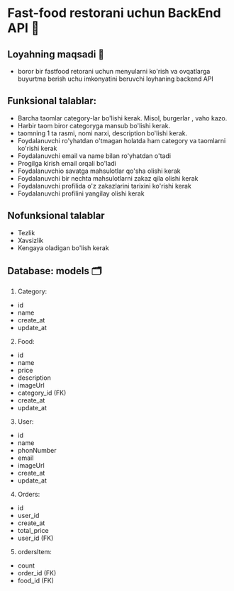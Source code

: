 # Fast-food restorani uchun BackEnd API 🍔

## Loyahning maqsadi 🎯
- boror bir fastfood retorani uchun menyularni ko'rish va ovqatlarga buyurtma berish uchu imkonyatini beruvchi loyhaning backend API

## Funksional talablar:
- Barcha taomlar category-lar bo'lishi kerak. Misol, burgerlar , vaho kazo.
- Harbir taom biror categoryga mansub bo'lishi kerak.
- taomning 1 ta rasmi, nomi narxi, description bo'lishi kerak.
- Foydalanuvchi ro'yhatdan o'tmagan holatda ham category va taomlarni ko'rishi kerak
- Foydalanuvchi email va name bilan ro'yhatdan o'tadi
- Progilga kirish email orqali bo'ladi
- Foydalanuvchio savatga mahsulotlar qo'sha olishi kerak
- Foydalanuvchi bir nechta mahsulotlarni zakaz qila olishi kerak
- Foydalanuvchi profilida o'z zakazlarini tarixini ko'rishi kerak
- Foydalanuvchi profilini yangilay olishi kerak

## Nofunksional talablar
- Tezlik 
- Xavsizlik
- Kengaya oladigan bo'lish kerak

## Database: models 🗂️

1. Category:
- id
- name
- create_at
- update_at

2. Food:
- id
- name
- price
- description
- imageUrl
- category_id (FK)
- create_at
- update_at

3. User:
- id
- name
- phonNumber
- email
- imageUrl
- create_at
- update_at

4. Orders:
- id
- user_id
- create_at
- total_price
- user_id (FK)

5. ordersItem:
- count
- order_id (FK)
- food_id (FK)

